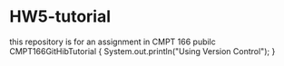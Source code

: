 # HW5-tutorial
this repository is for an assignment in CMPT 166
pubilc CMPT166GitHibTutorial
{
  System.out.println("Using Version Control");
}
